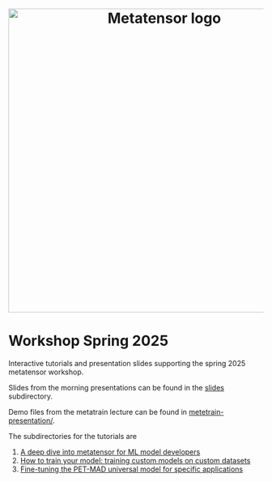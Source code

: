 <h1 align="center">
    <img src="https://raw.githubusercontent.com/metatensor/metatensor/refs/heads/main/docs/static/images/metatensor-horizontal-dark.png" alt="Metatensor logo" width="600"/>
</h1>

# Workshop Spring 2025

Interactive tutorials and presentation slides supporting the spring 2025 metatensor workshop.

Slides from the morning presentations can be found in the [slides](slides/) subdirectory.

Demo files from the metatrain lecture can be found in [metetrain-presentation/](metetrain-presentation/README.md).

The subdirectories for the tutorials are

1. [A deep dive into metatensor for ML model developers](metatensor-metatomic/)
1. [How to train your model: training custom models on custom datasets](training-custom-models/)
1. [Fine-tuning the PET-MAD universal model for specific applications](finetuning/)
